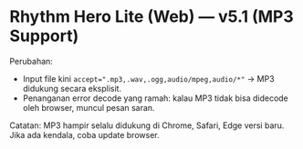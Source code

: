 # Rhythm Hero Lite (Web) — v5.1 (MP3 Support)
Perubahan:
- Input file kini `accept=".mp3,.wav,.ogg,audio/mpeg,audio/*"` → MP3 didukung secara eksplisit.
- Penanganan error decode yang ramah: kalau MP3 tidak bisa didecode oleh browser, muncul pesan saran.

Catatan: MP3 hampir selalu didukung di Chrome, Safari, Edge versi baru. Jika ada kendala, coba update browser.
